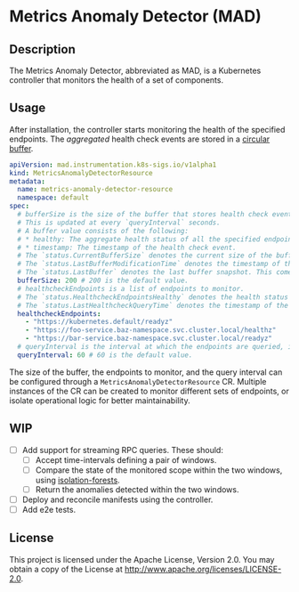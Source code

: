 # Metrics Anomaly Detector (MAD)

## Description

The Metrics Anomaly Detector, abbreviated as MAD, is a Kubernetes controller that monitors the health of a set of components.

## Usage

After installation, the controller starts monitoring the health of the specified endpoints. The *aggregated* health check events are stored in a [circular buffer](https://pkg.go.dev/container/ring).

```yaml
apiVersion: mad.instrumentation.k8s-sigs.io/v1alpha1
kind: MetricsAnomalyDetectorResource
metadata:
  name: metrics-anomaly-detector-resource
  namespace: default
spec:
  # bufferSize is the size of the buffer that stores health check events.
  # This is updated at every `queryInterval` seconds.
  # A buffer value consists of the following:
  # * healthy: The aggregate health status of all the specified endpoints. This is false if any of the endpoints are unhealthy.
  # * timestamp: The timestamp of the health check event.
  # The `status.CurrentBufferSize` denotes the current size of the buffer.
  # The `status.LastBufferModificationTime` denotes the timestamp of the last buffer modification.
  # The `status.LastBuffer` denotes the last buffer snapshot. This comes in handy between the controller restarts, so that the buffer is not lost.
  bufferSize: 200 # 200 is the default value.
  # healthcheckEndpoints is a list of endpoints to monitor.
  # The `status.HealthcheckEndpointsHealthy` denotes the health status of each individual endpoint. The value is false if the endpoint is unhealthy, including the case where a connection was not established.
  # The `status.LastHealthcheckQueryTime` denotes the timestamp of the last health check query.
  healthcheckEndpoints:
    - "https://kubernetes.default/readyz"
    - "https://foo-service.baz-namespace.svc.cluster.local/healthz"
    - "https://bar-service.baz-namespace.svc.cluster.local/readyz"
  # queryInterval is the interval at which the endpoints are queried, in seconds.
  queryInterval: 60 # 60 is the default value.
```

The size of the buffer, the endpoints to monitor, and the query interval can be configured through a `MetricsAnomalyDetectorResource` CR. Multiple instances of the CR can be created to monitor different sets of endpoints, or isolate operational logic for better maintainability.

## WIP

- [ ] Add support for streaming RPC queries. These should:
  - [ ] Accept time-intervals defining a pair of windows.
  - [ ] Compare the state of the monitored scope within the two windows, using [isolation-forests](https://ars.els-cdn.com/content/image/1-s2.0-S0952197622004936-fx1_lrg.jpg).
  - [ ] Return the anomalies detected within the two windows.
- [ ] Deploy and reconcile manifests using the controller.
- [ ] Add e2e tests.

## License

This project is licensed under the Apache License, Version 2.0. You may obtain a copy of the License at http://www.apache.org/licenses/LICENSE-2.0.
